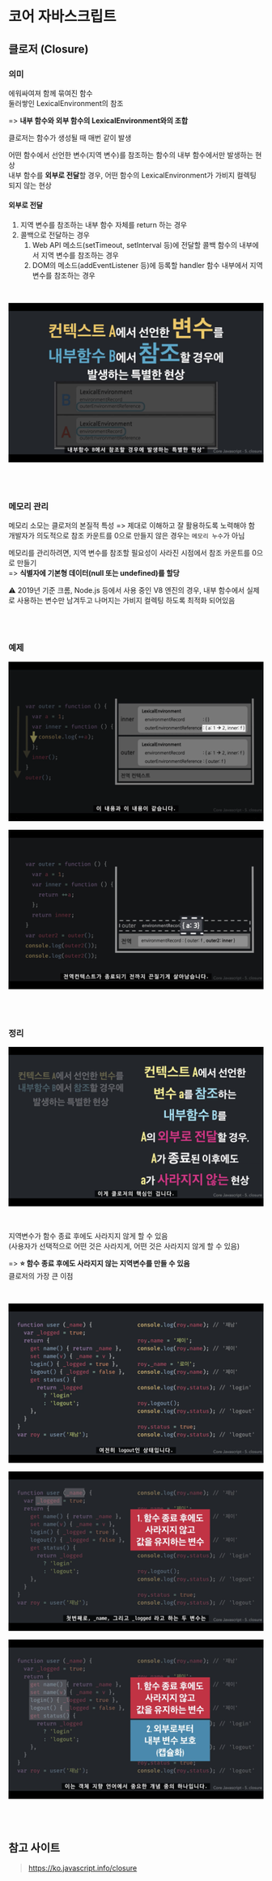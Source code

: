 # 코어 자바스크립트

## 클로저 (Closure)

### 의미

에워싸여져 함께 묶여진 함수  
둘러쌓인 LexicalEnvironment의 참조  

=> **내부 함수와 외부 함수의 LexicalEnvironment와의 조합**

클로저는 함수가 생성될 때 매번 같이 발생

어떤 함수에서 선언한 변수(지역 변수)를 참조하는 함수의 내부 함수에서만 발생하는 현상   
내부 함수를 **외부로 전달**할 경우, 어떤 함수의 LexicalEnvironment가 가비지 컬렉팅 되지 않는 현상

#### 외부로 전달

1. 지역 변수를 참조하는 내부 함수 자체를 return 하는 경우 
2. 콜백으로 전달하는 경우 
   1. Web API 메소드(setTimeout, setInterval 등)에 전달할 콜백 함수의 내부에서 지역 변수를 참조하는 경우
   2. DOM의 메소드(addEventListener 등)에 등록할 handler 함수 내부에서 지역 변수를 참조하는 경우

<br>

![](../Images/클로저_의미.png)

<br><br>

### 메모리 관리 

메모리 소모는 클로저의 본질적 특성 => 제대로 이해하고 잘 활용하도록 노력해야 함  
개발자가 의도적으로 참조 카운트를 0으로 만들지 않은 경우는 `메모리 누수`가 아님  

메모리를 관리하려면, 지역 변수를 참조할 필요성이 사라진 시점에서 참조 카운트를 0으로 만들기  
=> **식별자에 기본형 데이터(null 또는 undefined)를 할당**

⚠️ 2019년 기준 크롬, Node.js 등에서 사용 중인 V8 엔진의 경우, 
내부 함수에서 실제로 사용하는 변수만 남겨두고 나머지는 가비지 컬렉팅 하도록 최적화 되어있음 

<br><br>

### 예제

![](../Images/클로저_예제1.png)

![](../Images/클로저_예제2.png)

<br><br>

### 정리

![](../Images/클로저_핵심.png)

<br>

지역변수가 함수 종료 후에도 사라지지 않게 할 수 있음  
(사용자가 선택적으로 어떤 것은 사라지게, 어떤 것은 사라지지 않게 할 수 있음)

=> **⭐️ 함수 종료 후에도 사라지지 않는 지역변수를 만들 수 있음**  
클로저의 가장 큰 이점

<br>

![](../Images/클로저_예제3.png)

![](../Images/클로저_핵심개념1.png)

![](../Images/클로저_핵심개념2.png)

<br><br>

## 참고 사이트 

> https://ko.javascript.info/closure
